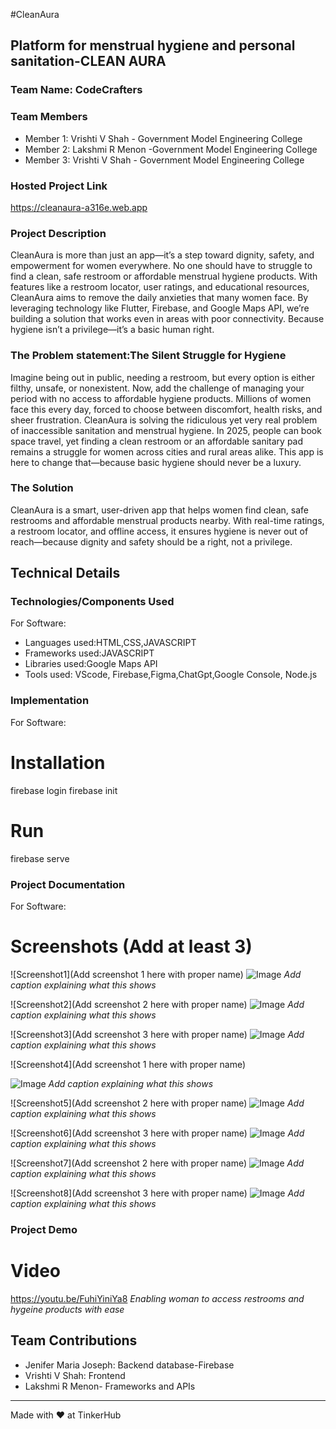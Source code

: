 #CleanAura
## Platform for menstrual hygiene and personal sanitation-CLEAN AURA
### Team Name: CodeCrafters


### Team Members
- Member 1: Vrishti V Shah - Government Model Engineering College
- Member 2: Lakshmi R Menon -Government Model Engineering College
- Member 3: Vrishti V Shah - Government Model Engineering College

### Hosted Project Link
https://cleanaura-a316e.web.app

### Project Description
CleanAura is more than just an app—it’s a step toward dignity, safety, and empowerment for women everywhere. No one should have to struggle to find a clean, safe restroom or affordable menstrual hygiene products. With features like a restroom locator, user ratings, and educational resources, CleanAura aims to remove the daily anxieties that many women face. By leveraging technology like Flutter, Firebase, and Google Maps API, we’re building a solution that works even in areas with poor connectivity. Because hygiene isn’t a privilege—it’s a basic human right.

### The Problem statement:The Silent Struggle for Hygiene

Imagine being out in public, needing a restroom, but every option is either filthy, unsafe, or nonexistent. Now, add the challenge of managing your period with no access to affordable hygiene products. Millions of women face this every day, forced to choose between discomfort, health risks, and sheer frustration.
CleanAura is solving the ridiculous yet very real problem of inaccessible sanitation and menstrual hygiene. In 2025, people can book space travel, yet finding a clean restroom or an affordable sanitary pad remains a struggle for women across cities and rural areas alike. This app is here to change that—because basic hygiene should never be a luxury.

### The Solution
CleanAura is a smart, user-driven app that helps women find clean, safe restrooms and affordable menstrual products nearby. With real-time ratings, a restroom locator, and offline access, it ensures hygiene is never out of reach—because dignity and safety should be a right, not a privilege.

## Technical Details
### Technologies/Components Used
For Software:
- Languages used:HTML,CSS,JAVASCRIPT
- Frameworks used:JAVASCRIPT
- Libraries used:Google Maps API 
- Tools used: VScode, Firebase,Figma,ChatGpt,Google Console, Node.js


### Implementation
For Software:
# Installation
firebase login
firebase init

# Run
firebase serve

### Project Documentation
For Software:
# Screenshots (Add at least 3)
![Screenshot1](Add screenshot 1 here with proper name)
![Image](https://github.com/user-attachments/assets/d44a90c4-9426-4754-8af0-ed9d0c15297b)
*Add caption explaining what this shows*

![Screenshot2](Add screenshot 2 here with proper name)
![Image](https://github.com/user-attachments/assets/f096b63b-13c8-4ce5-80cf-efc3eb8799d4)
*Add caption explaining what this shows*

![Screenshot3](Add screenshot 3 here with proper name)
![Image](https://github.com/user-attachments/assets/74e19041-ef93-43d5-9af3-c8053b01d51a)
*Add caption explaining what this shows*

![Screenshot4](Add screenshot 1 here with proper name)

![Image](https://github.com/user-attachments/assets/c752631e-e5e8-422e-98bc-78d41ebb4aa2)
*Add caption explaining what this shows*

![Screenshot5](Add screenshot 2 here with proper name)
![Image](https://github.com/user-attachments/assets/35008d84-7745-4fe1-b2ed-993eaec43965)
*Add caption explaining what this shows*

![Screenshot6](Add screenshot 3 here with proper name)
![Image](https://github.com/user-attachments/assets/b23a92a6-1ae0-4f86-b8b2-631bc8a5aa62)
*Add caption explaining what this shows*

![Screenshot7](Add screenshot 2 here with proper name)
![Image](https://github.com/user-attachments/assets/d6172968-416e-4ac2-a1f8-b45f3217faed)
*Add caption explaining what this shows*

![Screenshot8](Add screenshot 3 here with proper name)
![Image](https://github.com/user-attachments/assets/4f4f52e4-ee90-4578-a76e-cb5ee09727c1)
*Add caption explaining what this shows*


### Project Demo
# Video
https://youtu.be/FuhiYiniYa8
*Enabling woman to access restrooms and hygeine products with ease*


## Team Contributions
- Jenifer Maria Joseph: Backend database-Firebase
- Vrishti V Shah: Frontend
- Lakshmi R Menon- Frameworks and APIs

---
Made with ❤️ at TinkerHub
